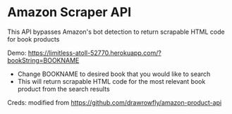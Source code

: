 # Amazon Scraper API

This API bypasses Amazon's bot detection to return scrapable HTML code for book products

Demo: https://limitless-atoll-52770.herokuapp.com/?bookString=BOOKNAME
- Change BOOKNAME to desired book that you would like to search
- This will return scrapable HTML code for the most relevant book product from the search results




Creds: modified from https://github.com/drawrowfly/amazon-product-api
